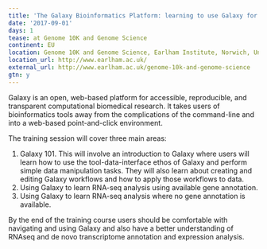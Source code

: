 ```yaml
---
title: 'The Galaxy Bioinformatics Platform: learning to use Galaxy for RNA-seq analysis'
date: '2017-09-01'
days: 1
tease: at Genome 10K and Genome Science
continent: EU
location: Genome 10K and Genome Science, Earlham Institute, Norwich, United Kingdom
location_url: http://www.earlham.ac.uk/
external_url: http://www.earlham.ac.uk/genome-10k-and-genome-science
gtn: y
---
```

Galaxy is an open, web-based platform for accessible, reproducible, and transparent computational biomedical research. It takes users of bioinformatics tools away from the complications of the command-line and into a web-based point-and-click environment.

The training session will cover three main areas:

1. Galaxy 101. This will involve an introduction to Galaxy where users will learn how to use the tool-data-interface ethos of Galaxy and perform simple data manipulation tasks. They will also learn about creating and editing Galaxy workflows and how to apply those workflows to data.
2. Using Galaxy to learn RNA-seq analysis using available gene annotation.
3. Using Galaxy to learn RNA-seq analysis where no gene annotation is available.

By the end of the training course users should be comfortable with navigating and using Galaxy and also have a better understanding of RNAseq and de novo transcriptome annotation and expression analysis.
